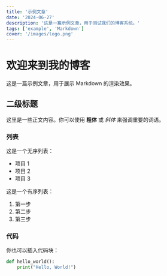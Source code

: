 ```yaml
---
title: '示例文章'
date: '2024-06-27'
description: '这是一篇示例文章，用于测试我们的博客系统。'
tags: ['example', 'Markdown']
cover: '/images/logo.png'
---
```


# 欢迎来到我的博客

这是一篇示例文章，用于展示 Markdown 的渲染效果。

## 二级标题

这里是一些正文内容。你可以使用 **粗体** 或 *斜体* 来强调重要的词语。

### 列表

这是一个无序列表：

- 项目 1
- 项目 2
- 项目 3

这是一个有序列表：

1. 第一步
2. 第二步
3. 第三步

### 代码

你也可以插入代码块：

```python
def hello_world():
    print("Hello, World!")